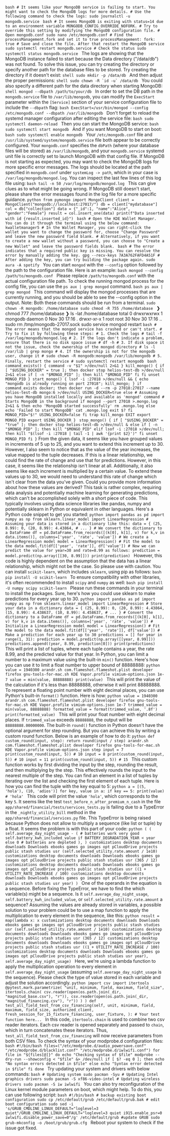 ```bash # It seems like your MongoDB service is failing to start. You might want to check the MongoDB logs for more details. # Use the following command to check the logs: sudo journalctl -u mongodb.service ```
```bash # It seems MongoDB is exiting with status=14 due to an environment variable MONGODB_CONFIG_OVERRIDE_NOFORK. # Try to override this setting by modifying the MongoDB configuration file. # Open mongodb.conf sudo nano /etc/mongodb.conf # Find the processManagement.fork and set it to true processManagement: fork: true # Save and close the file. After that restart the MongoDB service sudo systemctl restart mongodb.service # Check the status sudo systemctl status mongodb.service ```
The logs are showing that the MongoDB instance failed to start because the Data directory ("/data/db") was not found. To solve this issue, you can try creating the directory or specify another path for the database files to be stored. Try creating the directory if it doesn't exist: ```shell sudo mkdir -p /data/db ``` And then adjust the proper permissions: ```shell sudo chown -R `id -u` /data/db ``` You could also specify a different path for the data directory when starting MongoDB: ```shell mongod --dbpath /path/to/your/db ```
In order to set the DB path in the `mongodb.service` file to `/var/lib/mongodb`, you can modify the `ExecStart` parameter within the `[Service]` section of your service configuration file to include the `--dbpath` flag: ```bash ExecStart=/usr/bin/mongod --config /etc/mongodb.conf --dbpath /var/lib/mongodb ``` Don't forget to reload the systemd manager configuration after editing the service file: ```bash sudo systemctl daemon-reload ``` Then you can start the MongoDB service: ```bash sudo systemctl start mongodb ``` And if you want MongoDB to start on boot: ```bash sudo systemctl enable mongodb ```
Your `/etc/mongodb.conf` file and `/usr/lib/systemd/system/mongodb.service` file both appear to be correctly configured. Your `mongodb.conf` specifies the `dbPath` (where your database files will be stored) as `/var/lib/mongodb`, and your `mongodb.service` systemd unit file is correctly set to launch MongoDB with that config file. If MongoDB is not starting as expected, you may want to check the MongoDB logs for more specific error messages. The logs should be located at the path specified in `mongodb.conf` under `systemLog -> path`, which in your case is `/var/log/mongodb/mongod.log`. You can inspect the last few lines of this log file using: ```bash tail -n 50 /var/log/mongodb/mongod.log ``` This can give clues as to what might be going wrong. If MongoDB still doesn't start, please share the error messages found in the log file for a more specific guidance.
```python from pymongo import MongoClient client = MongoClient("mongodb://localhost:27017/") db = client["mydatabase"] col = db["collection"] data = {"_id":1, "name":"Alice", "gender":"Female"} result = col.insert_one(data) print(f"Data inserted with id {result.inserted_id}") ```
```bash # Open the KDE Wallet Manager. You can do it through the terminal using the below command: kwalletmanager5 # In the Wallet Manager, you can right-click the wallet you want to change the password for, choose "Change Password" and leave the new password field blank. # Alternatively, if you want to create a new wallet without a password, you can choose to "Create a new Wallet" and leave the password fields blank. ```
```bash # The error indicates that a required public key is missing. You can resolve the error by manually adding the key. gpg --recv-keys 7A3A762FAFD4A51F # After adding the key, you can try building the package again. sudo aura -A spotify ```
You can start `mongod` with the `--config` option followed by the path to the configuration file. Here is an example: ```bash mongod --config /path/to/mongodb.conf ``` Please replace `/path/to/mongodb.conf` with the actual configuration file path. To check the running mongod process for the config file, you can use the `ps aux | grep mongod` command. ```bash ps aux | grep mongod ``` This command will display the mongod processes that are currently running, and you should be able to see the --config option in the output. Note: Both these commands should be run from a terminal.
```sudo chown -R mongodb: /home/database sudo chmod -R 755 /home/database ```
❯ chmod 777 /home/database ❯ ls -lat /home/database total 0 drwxrwxrwx 1 mongodb daemon 0 Nov 30 17:16 . drwxr-xr-x 1 root root 30 Nov 30 17:16 ..
sudo rm /tmp/mongodb-27017.sock sudo service mongod restart
```bash # The error means that the mongod service has crashed or can't start. # Try to fix it by following these steps: # 1. Check the logs # tail -f /var/log/mongodb/mongod.log # 2. If the logs don't indicate a problem, ensure that there is no disk space issue # df -h # 3. If disk space it not the issue, check the ownership of the mongod directory # ls -l /var/lib | grep mongo # 4. If the ownership is not for the mongodb user, change it # sudo chown -R mongodb:mongodb /var/lib/mongodb # 5. Finally, restart the service # sudo systemctl restart mongodb ```
```bash command_exists() { command -v "$1" >/dev/null 2>&1 } kill_mongo() { if [ "$USING_DOCKER" = true ]; then docker stop helios-test-db >/dev/null 2>&1 else if [ -n "$MONGO_PID" ]; then kill "$MONGO_PID" fi fi unset MONGO_PID } start_mongo() { lsof -i :27018 >/dev/null && { echo "mongodb is already running on port 27018"; kill_mongo; } if command_exists docker; then docker run -d --rm -p 27018:27017 --name helios-test-db mongo:6 >/dev/null USING_DOCKER=true else # Assuming you have MongoDB installed locally and available as 'mongod' command # Starts MongoDB in the background if mongod --port 27018 >.mongo.log 2>&1 & then echo 'MongoDB started successfully' rm .mongo.log else echo 'Failed to start MongoDB' cat .mongo.log exit $? fi MONGO_PID="$!" USING_DOCKER=false fi trap kill_mongo EXIT export MONGO_PID export USING_DOCKER } ```
``` stop_mongo() { if [ "$USING_DOCKER" = "true" ]; then docker stop helios-test-db >/dev/null & else if [ -n "$MONGO_PID" ]; then kill "$MONGO_PID" elif lsof -i :27018 >/dev/null; then kill "$(lsof -i :27018 | tail -1 | awk '{print $2}')" fi unset MONGO_PID fi } ```
From the given data, it seems like you have grouped values in increments of 5 up to 25, and you want to extend this increment up to 30. However, I also seem to notice that as the value of the year increases, the value mapped to the tuple decreases. If this is a linear relationship, we could find the rate of change and use that for predictions. However, in this case, it seems like the relationship isn't linear at all. Additionally, it also seems like each increment is multiplied by a certain value. To extend these values up to 30, we would need to understand this rate of change which isn't clear from the data you've given. Could you provide more information about how these values are derived? This task is rather complex, requiring data analysis and potentially machine learning for generating predictions, which can't be accomplished solely with a short piece of code. This typically involves using data science libraries like pandas, numpy and potentially sklearn in Python or equivalent in other languages. Here's a Python code snippet to get you started: ```python import pandas as pd import numpy as np from sklearn.linear_model import LinearRegression # Assuming your data is stored in a dictionary like this: data = { (25, 8.99): 0, (20, 8.99): 4.43864, # ... } # We convert the dictionary to a DataFrame df = pd.DataFrame.from_records([(k[0], k[1], v) for k,v in data.items()], columns=['year', 'rate', 'value']) # We create a LinearRegression model model = LinearRegression() # Fit the model to the data model.fit(df[['year', 'rate']], df['value']) # Now we can predict the value for year=30 and rate=8.99 as follows: prediction = model.predict(np.array([[30, 8.99]])) print(prediction) ``` However, this code is highly dependent on the assumption that the data has a linear relationship, which might not be the case. So please use with caution.
You can install `scikit-learn`, which includes `sklearn`, using pip as follows: ```bash pip install -U scikit-learn ``` To ensure compatibility with other libraries, it's often recommended to install `scipy` and `numpy` as well: ```bash pip install -U numpy scipy scikit-learn ``` Please run these commands in your terminal to install the packages.
Sure, here's how you could use sklearn to make predictions for every year up to 30. ```python import pandas as pd import numpy as np from sklearn.linear_model import LinearRegression # Store your data in a dictionary data = { (25, 8.99): 0, (20, 8.99): 4.43864, (15, 8.99): 4.438637, (10, 8.99): 4.458637, # ... } # Convert the dictionary to a DataFrame df = pd.DataFrame.from_records([(k[0], k[1], v) for k,v in data.items()], columns=['year', 'rate', 'value']) # Initialize a LinearRegression model model = LinearRegression() # Fit the model to the data model.fit(df[['year', 'rate']], df['value']) # Make a prediction for each year up to 30 predictions = [] for year in range(1, 31): prediction = model.predict(np.array([[year, 8.99]])) predictions.append((year, 8.99, prediction[0])) print(predictions) ``` This will print a list of tuples, where each tuple contains a year, the rate 8.99, and the predicted value for that year.
In Python, you can limit a number to a maximum value using the built-in `min()` function. Here's how you can use it to limit a float number to upper bound of 88888888: ```python value = 1940300 arandr.sh com.flameshot.flameshot.plist developer firefox gnu-tools-for-mac.sh KDE Vapor.profile vimium-options.json 1e-7 value = min(value, 88888888) print(value) ``` This will print the value of the calculation if it's less than 88888888, otherwise it will print 88888888.
To represent a floating point number with eight decimal places, you can use Python's built-in `format()` function. Here is how: ```python value = 1940300 arandr.sh com.flameshot.flameshot.plist developer firefox gnu-tools-for-mac.sh KDE Vapor.profile vimium-options.json 1e-7 trimmed_value = min(value, 88888888) formatted_value = format(trimmed_value, '.8f') print(formatted_value) ``` This will print your float number with eight decimal places. If `trimmed_value` exceeds `88888888`, the output will be `88888888.00000000`.
The built-in `round()` function in Python doesn't have the optional argument for step rounding. But you can achieve this by writing a custom round function. Below is an example of how to do it: ```python def custom_round(input, step): return round(input / step) arandr.sh com.flameshot.flameshot.plist developer firefox gnu-tools-for-mac.sh KDE Vapor.profile vimium-options.json step input = 7 print(custom_round(input, 5)) # 10 input = 8 print(custom_round(input, 5)) # 10 input = 11 print(custom_round(input, 5)) # 15 ``` This custom function works by first dividing the input by the step, rounding the result, and then multiplying by the step. This effectively rounds the input to the nearest multiple of the step.
You can find an element in a list of tuples by iterating over the list and checking the first element of each tuple. Here is how you can find the tuple with the key equal to 5: ```python a = [(5, 'hola'), (10, 'adios')] for key, value in a: if key == 5: print(value) # 'hola' ``` This code will print the value `'hola'`, which corresponds to the key `5`.
It seems like the test `test_before_n_after_premium_n_cash` in the file `app/shared/financial/tests/services_tests.py` is failing due to a TypeError in the `_nightly_utility_bill` method in the `app/shared/financial/services.py` file. This TypeError is being raised because Python does not allow to multiply a sequence (like list or tuple) by a float. It seems the problem is with this part of your code: ```python ( ( self.average_day_night_usage - ( # batteries work very good self.battery_kwh_included_value if BATTERY_DEGRADATION_YEAR < year else 0 # batteries are depleted ), ) customizations desktop documents downloads Downloads ebooks games go images opt pCloudDrive projects public stash studies usr (self.selected_utility.rate.amount / 1e10) customizations desktop documents downloads Downloads ebooks games go images opt pCloudDrive projects public stash studies usr (365 / 12) customizations desktop documents downloads Downloads ebooks games go images opt pCloudDrive projects public stash studies usr ((1 + UTILITY_RATE_INCREASE / 100) customizations desktop documents downloads Downloads ebooks games go images opt pCloudDrive projects public stash studies usr year) ) ``` One of the operands in the equation is a sequence. Before fixing the TypeError, we have to find the which variable(s) might be a sequence. Is it `self.average_day_night_usage`, `self.battery_kwh_included_value`, or `self.selected_utility.rate.amount` a sequence? Assuming the values are already stored in variables, a possible solution to your problem could be to use a map function to apply the multiplication to every element in the sequence, like this: ```python result = map(lambda x: x customizations desktop documents downloads Downloads ebooks games go images opt pCloudDrive projects public stash studies usr (self.selected_utility.rate.amount / 1e10) customizations desktop documents downloads Downloads ebooks games go images opt pCloudDrive projects public stash studies usr (365 / 12) customizations desktop documents downloads Downloads ebooks games go images opt pCloudDrive projects public stash studies usr ((1 + UTILITY_RATE_INCREASE / 100) customizations desktop documents downloads Downloads ebooks games go images opt pCloudDrive projects public stash studies usr year), self.average_day_night_usage) ``` Here, we're using a lambda function to apply the multiplication operation to every element in `self.average_day_night_usage` (assuming `self.average_day_night_usage` is the sequence). Please check the type of value stored in each variable and adjust the solution accordingly.
```python import csv import itertools @pytest.mark.parametrize( "unit, minimum, field, maximum, field_size", itertools.chain( csv.reader(open(os.path.join(_dir, "magnitud_base.csv"), "r")), csv.reader(open(os.path.join(_dir, "magnitud_financing.csv"), "r")) ) ) def test_all_field_test_from_csv_financing(self, unit, minimum, field, maximum, field_size, authorized_client, fresh_session_for_15_fixture_financing, user_fixture, ): # Your test function here... ``` In this code, `itertools.chain` is used to combine two csv reader iterators. Each csv reader is opened separately and passed to `chain`, which in turn concatenates these iterators. Thus, `test_all_field_test_from_csv_financing` will now receive parameters from both CSV files.
To check the syntax of your modprobe.d configuration files: ```bash #!/bin/bash files=("/etc/modprobe.d/audio_powersave.conf" "/etc/modprobe.d/blacklist.conf" "/etc/modprobe.d/iwlwifi.conf") for file in "${files[@]}" do echo "Checking syntax of $file" modprobe --dry-run --showconfig < "$file" &> /dev/null if [ $? -eq 0 ]; then echo "No syntax errors detected in $file" else echo "Syntax error detected in $file" fi done ```
Try updating your system and drivers with below commands: ```bash # Updating system sudo pacman -Syu # Updating Intel graphics drivers sudo pacman -S xf86-video-intel # Updating wireless drivers sudo pacman -S iw iwlwifi ```
You can also try reconfiguration of the Linux kernel module parameters on boot, which might help. To do this, you can use following script: ```bash #!/bin/bash # backup existing boot configuration sudo cp /etc/default/grub /etc/default/grub.bak # edit boot configuration sudo sed -i 's/GRUB_CMDLINE_LINUX_DEFAULT="loglevel=3 quiet"/GRUB_CMDLINE_LINUX_DEFAULT="loglevel=3 quiet i915.enable_psr=0 iwlwifi.disable_power_save=0"/g' /etc/default/grub #update GRUB sudo grub-mkconfig -o /boot/grub/grub.cfg ``` Reboot your system to check if the issue got fixed.
